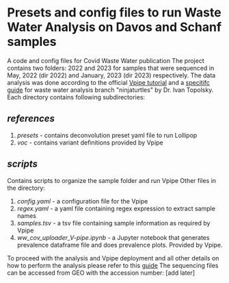 # Presets and config files to run Waste Water Analysis on Davos and Schanf samples
A code and config files for Covid Waste Water publication
The project contains two folders: 2022 and 2023 for samples that were sequenced in May, 2022 (dir 2022) and January, 2023 (dir 2023) respectively. 
The data analysis was done according to the official [Vpipe tutorial](https://github.com/cbg-ethz/V-pipe) and a [specitifc guide](https://gist.github.com/DrYak/e28d5d523e644ea455748d540a32ad4d) for waste water analysis branch "ninjaturtles" by Dr. Ivan Topolsky. 
Each directory contains following subdirectories: 
## *references*   
1. _presets_ - contains deconvolution preset yaml file to run Lollipop
2. _voc_ - contains variant definitions provided by Vpipe

## *scripts*
Contains scripts to organize the sample folder and run Vpipe
Other files in the directory:
1. _config.yaml_ - a configuration file for the Vpipe
2. _regex.yaml_ - a yaml file containing regex expression to extract sample names
3. _samples.tsv_ - a tsv file containing sample information as required by Vpipe
4. _ww_cov_uploader_V-pipe.ipynb_ - a Jupyter notebook that generates prevalence dataframe file and does prevalence plots. Provided by Vpipe.

To proceed with the analysis and Vpipe deployment and all other details on how to perform the analysis please refer to this [guide](https://gist.github.com/DrYak/e28d5d523e644ea455748d540a32ad4d)
The sequencing files can be accessed from GEO with the accession number: [add later] 
